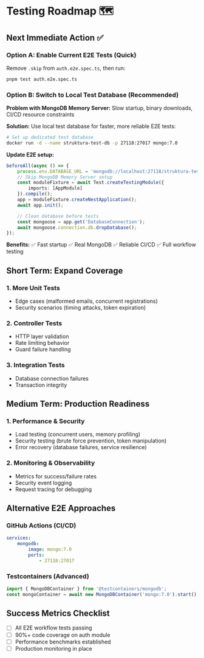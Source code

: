 # Testing Roadmap 🗺️

## Next Immediate Action ✅

### Option A: Enable Current E2E Tests (Quick)

Remove `.skip` from `auth.e2e.spec.ts`, then run:

```bash
pnpm test auth.e2e.spec.ts
```

### Option B: Switch to Local Test Database (Recommended)

**Problem with MongoDB Memory Server:** Slow startup, binary downloads, CI/CD resource constraints

**Solution:** Use local test database for faster, more reliable E2E tests:

```bash
# Set up dedicated test database
docker run -d --name struktura-test-db -p 27118:27017 mongo:7.0
```

**Update E2E setup:**

```typescript
beforeAll(async () => {
    process.env.DATABASE_URL = 'mongodb://localhost:27118/struktura-test-e2e';
    // Skip MongoDB Memory Server setup
    const moduleFixture = await Test.createTestingModule({
        imports: [AppModule]
    }).compile();
    app = moduleFixture.createNestApplication();
    await app.init();

    // Clean database before tests
    const mongoose = app.get('DatabaseConnection');
    await mongoose.connection.db.dropDatabase();
});
```

**Benefits:** ✅ Fast startup ✅ Real MongoDB ✅ Reliable CI/CD ✅ Full workflow testing

## Short Term: Expand Coverage

### 1. More Unit Tests

- Edge cases (malformed emails, concurrent registrations)
- Security scenarios (timing attacks, token expiration)

### 2. Controller Tests

- HTTP layer validation
- Rate limiting behavior
- Guard failure handling

### 3. Integration Tests

- Database connection failures
- Transaction integrity

## Medium Term: Production Readiness

### 1. Performance & Security

- Load testing (concurrent users, memory profiling)
- Security testing (brute force prevention, token manipulation)
- Error recovery (database failures, service resilience)

### 2. Monitoring & Observability

- Metrics for success/failure rates
- Security event logging
- Request tracing for debugging

## Alternative E2E Approaches

### GitHub Actions (CI/CD)

```yaml
services:
    mongodb:
        image: mongo:7.0
        ports:
            - 27118:27017
```

### Testcontainers (Advanced)

```typescript
import { MongoDBContainer } from '@testcontainers/mongodb';
const mongoContainer = await new MongoDBContainer('mongo:7.0').start();
```

## Success Metrics Checklist

- [ ] All E2E workflow tests passing
- [ ] 90%+ code coverage on auth module
- [ ] Performance benchmarks established
- [ ] Production monitoring in place
